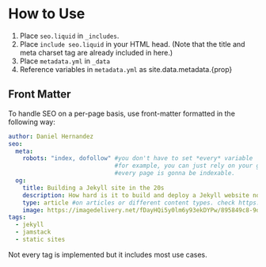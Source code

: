 # How to Use

1. Place `seo.liquid` in `_includes`.
2. Place `include seo.liquid` in your HTML head. (Note that the title and meta charset tag are already included in here.)
3. Place `metadata.yml` in `_data`
4. Reference variables in `metadata.yml` as site.data.metadata.{prop} 

## Front Matter
To handle SEO on a per-page basis, use front-matter formatted in the following way:

```yml
author: Daniel Hernandez
seo:
  meta:
    robots: "index, dofollow" #you don't have to set *every* variable
                              #for example, you can just rely on your global fall back if 
                              #every page is gonna be indexable.
  og:
    title: Building a Jekyll site in the 20s
    description: How hard is it to build and deploy a Jekyll website nowadays? Read to learn more about an exploration of the static site generator.
    type: article #on articles or different content types. check https://ogp.me// for specific documentation
    image: https://imagedelivery.net/fDayHQi5y0lm6y93ekDYPw/895849c8-9d8c-4279-ee9a-3a4a2814c000/public
tags:
  - jekyll
  - jamstack
  - static sites
```
Not every tag is implemented but it includes most use cases.